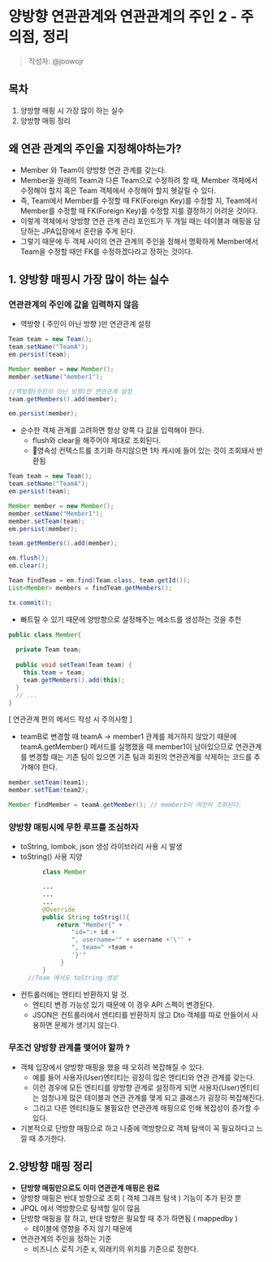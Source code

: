# 양방향 연관관계와 연관관계의 주인 2 - 주의점, 정리
> 작성자: @joowojr

## 목차
1. 양방향 매핑 시 가장 많이 하는 실수
2. 양방향 매핑 정리

## 왜 연관 관계의 주인을 지정해야하는가?
- Member 와 Team이 양방향 연관 관계를 갖는다.
- Member을 원래의 Team과 다른 Team으로 수정하려 할 때, Member 객체에서 수정해야 할지 혹은 Team 객체에서 수정해야 할지 헷갈릴 수 있다.
- 즉, Team에서 Member를 수정할 때 FK(Foreign Key)를 수정할 지, Team에서 Member를 수정할 때 FK(Foreign Key)를 수정할 지를 결정하기 어려운 것이다.
-  이렇게 객체에서 양방향 연관 관계 관리 포인트가 두 개일 때는 테이블과 매핑을 담당하는 JPA입장에서 혼란을 주게 된다.
- 그렇기 때문에 두 객체 사이의 연관 관계의 주인을 정해서 명확하게 Member에서 Team을 수정할 때만 FK를 수정하겠다라고 정하는 것이다.

## 1. 양방향 매핑시 가장 많이 하는 실수
### 연관관계의 주인에 값을 입력하지 않음
- 역방향 ( 주인이 아닌 방향 )만 연관관계 설정

```java
Team team = new Team();
team.setName("TeamA");
em.persist(team);

Member member = new Member();
member.setName("member1");

//역방향(주인이 아닌 방향)만 연관관계 설정
team.getMembers().add(member);

em.persist(member);
```


- 순수한 객체 관계를 고려하면 항상 양쪽 다 값을 입력해야 한다.
    - flush와 clear을 해주어야 제대로 조회된다.
    - 영속성 컨텍스트를 초기화 하지않으면 1차 캐시에 들어 있는 것이 조회돼서 반환됨
    
```java
Team team = new Team();
team.setName("TeamA");
em.persist(team);

Member member = new Member();
member.setName("Member1");
member.setTeam(team);
em.persist(member);

team.getMembers().add(member);

em.flush();
em.clear();

Team findTeam = em.find(Team.class, team.getId());
List<Member> members = findTeam.getMembers();

tx.commit();                                  
```


- 빠트릴 수 있기 때문에 양방향으로 설정해주는 메소드를 생성하는 것을 추천
```java
public class Member{
  
  private Team team;
  
  public void setTeam(Team team) {
    this.team = team;
    team.getMembers().add(this);
  }
  // ...
}
```

[ 연관관계 편의 메서드 작성 시 주의사항 ]
- teamB로 변경할 때 teamA → member1 관계를 제거하지 않았기 때문에 teamA.getMember() 메서드를 실행했을 때 member1이 남아있으므로
  연관관계를 변경할 때는 기존 팀이 있으면 기존 팀과 회원의 연관관계를 삭제하는 코드를 추가해야 한다.

```java
member.setTeam(team1);
member.setTEam(team2); 

Member findMember = teamA.getMember(); // member1이 여전히 조회된다.
```


### 양방향 매핑시에 무한 루프를 조심하자
- toString, lombok, json 생성 라이브러리 사용 시 발생
- toString() 사용 지양
  ```java
        class Member 

        ...
        ...
        ...
        @Override
        public String toStrig(){
        	return "Member{" +
            	"id=":+ id +
                ", username='" + username +'\'' +
                ", team=" +team +
                '}'"
             }
        }
    //Team 에서도 toString 생성
  ```
- 컨트롤러에는 엔티티 반환하지 말 것.
    - 엔티티 변경 가능성 있기 때문에 이 경우 API 스펙이 변경된다.
    - JSON은 컨트롤러에서 엔티티를 반환하지 않고 Dto 객체를 따로 만들어서 사용하면 문제가 생기지 않는다.

### 무조건 양방향 관계를 맺어야 할까 ?
  - 객체 입장에서 양방향 매핑을 했을 때 오히려 복잡해질 수 있다.
    - 예를 들어 사용자(User)엔티티는 굉장히 많은 엔티티와 연관 관계를 갖는다.
    - 이런 경우에 모든 엔티티를 양방향 관계로 설정하게 되면 사용자(User)엔티티는 엄청나게 많은 테이블과 연관 관계를 맺게 되고 클래스가 굉장히 복잡해진다.
    - 그리고 다른 엔티티들도 불필요한 연관관계 매핑으로 인해 복잡성이 증가할 수 있다.
  - 기본적으로 단방향 매핑으로 하고 나중에 역방향으로 객체 탐색이 꼭 필요하다고 느낄 때 추가한다.

## 2.양방향 매핑 정리
- **단방향 매핑만으로도 이미 연관관계 매핑은 완료**
- 양방향 매핑은 반대 방향으로 조회 ( 객체 그래프 탐색 ) 기능이 추가 된것 뿐
- JPQL 에서 역방향으로 탐색할 일이 많음
- 단방향 매핑을 잘 하고, 반대 방향은 필요할 때 추가 하면됨 ( mappedby )
    - 테이블에 영향을 주지 않기 때문에
- 연관관계의 주인을 정하는 기준
    - 비즈니스 로직 기준 x, 외래키의 위치를 기준으로 정한다.
